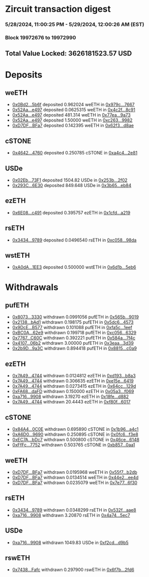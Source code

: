 # Zircuit transaction digest
### 5/28/2024, 11:00:25 PM - 5/29/2024, 12:00:26 AM (EST)
### Block 19972676 to 19972990

## Total Value Locked: 3626181523.57 USD

# Deposits
## weETH
- [0x0Bd2...5b6f](https://etherscan.io/address/0x0Bd23f89DCe8faa154bc510517A8Fab364655b6f) deposited 0.962024 weETH in [0x979c...7667](https://etherscan.io/tx/0x0Bd23f89DCe8faa154bc510517A8Fab364655b6f)
- [0x52Aa...e497](https://etherscan.io/address/0x52Aa899454998Be5b000Ad077a46Bbe360F4e497) deposited 0.0625315 weETH in [0x4c2f...8c91](https://etherscan.io/tx/0x52Aa899454998Be5b000Ad077a46Bbe360F4e497)
- [0x52Aa...e497](https://etherscan.io/address/0x52Aa899454998Be5b000Ad077a46Bbe360F4e497) deposited 481.314 weETH in [0x77ea...9a73](https://etherscan.io/tx/0x52Aa899454998Be5b000Ad077a46Bbe360F4e497)
- [0x52Aa...e497](https://etherscan.io/address/0x52Aa899454998Be5b000Ad077a46Bbe360F4e497) deposited 1.50000 weETH in [0xc263...9982](https://etherscan.io/tx/0x52Aa899454998Be5b000Ad077a46Bbe360F4e497)
- [0xD7DF...BFa7](https://etherscan.io/address/0xD7DF7E085214743530afF339aFC420c7c720BFa7) deposited 0.142395 weETH in [0x62f3...d8ae](https://etherscan.io/tx/0xD7DF7E085214743530afF339aFC420c7c720BFa7)
## cSTONE
- [0x4642...4760](https://etherscan.io/address/0x464280F0b1E60F343A9054850cDbD78232E54760) deposited 0.250785 cSTONE in [0xa4c4...2e81](https://etherscan.io/tx/0x464280F0b1E60F343A9054850cDbD78232E54760)
## USDe
- [0x02Eb...73F1](https://etherscan.io/address/0x02Eb1d753BeA18fD83562467a321dcD88D9773F1) deposited 1504.82 USDe in [0x253b...2f02](https://etherscan.io/tx/0x02Eb1d753BeA18fD83562467a321dcD88D9773F1)
- [0x293C...6E30](https://etherscan.io/address/0x293C6937D8D82e05B01335F7B33FBA0c8e256E30) deposited 849.648 USDe in [0x3b65...eb84](https://etherscan.io/tx/0x293C6937D8D82e05B01335F7B33FBA0c8e256E30)
## ezETH
- [0x6E08...c491](https://etherscan.io/address/0x6E08df1885F4AA156D0d03B498E421Df0821c491) deposited 0.395757 ezETH in [0x1cfd...a219](https://etherscan.io/tx/0x6E08df1885F4AA156D0d03B498E421Df0821c491)
## rsETH
- [0x3434...9789](https://etherscan.io/address/0x34349c5569e7B846c3558961552D2202760A9789) deposited 0.0496540 rsETH in [0xc058...98da](https://etherscan.io/tx/0x34349c5569e7B846c3558961552D2202760A9789)
## wstETH
- [0xA0dA...1EE3](https://etherscan.io/address/0xA0dA98E60aC62bb841382786232d8dB950101EE3) deposited 0.500000 wstETH in [0x6d1b...5eb6](https://etherscan.io/tx/0xA0dA98E60aC62bb841382786232d8dB950101EE3)
# Withdrawals
## pufETH
- [0x8073...3330](https://etherscan.io/address/0x8073F9716941adF940B63Fa8255492d1e4533330) withdrawn 0.0991056 pufETH in [0x565b...9019](https://etherscan.io/tx/0x8073F9716941adF940B63Fa8255492d1e4533330)
- [0x2138...bAd1](https://etherscan.io/address/0x2138964c6F90dbD44C0EC00c49C5Ebf3Cce2bAd1) withdrawn 0.198175 pufETH in [0x5dc6...4573](https://etherscan.io/tx/0x2138964c6F90dbD44C0EC00c49C5Ebf3Cce2bAd1)
- [0x9DcE...B577](https://etherscan.io/address/0x9DcE6d7ebf3D69304ba606a00Ac22C187CD3B577) withdrawn 0.101088 pufETH in [0xfa5c...1eef](https://etherscan.io/tx/0x9DcE6d7ebf3D69304ba606a00Ac22C187CD3B577)
- [0xBC0A...62e9](https://etherscan.io/address/0xBC0A924f99EDA69A2742700561090217dFb762e9) withdrawn 0.199718 pufETH in [0xc056...6329](https://etherscan.io/tx/0xBC0A924f99EDA69A2742700561090217dFb762e9)
- [0x7767...C60C](https://etherscan.io/address/0x7767E3720Fde3166E857dF331D518103C592C60C) withdrawn 0.392221 pufETH in [0x584a...7f4c](https://etherscan.io/tx/0x7767E3720Fde3166E857dF331D518103C592C60C)
- [0x4107...06b2](https://etherscan.io/address/0x4107A0A4a50AC2c4cc8C5a3954Bc01ff134506b2) withdrawn 3.00000 pufETH in [0x3eaa...3d39](https://etherscan.io/tx/0x4107A0A4a50AC2c4cc8C5a3954Bc01ff134506b2)
- [0x2b9D...9a3C](https://etherscan.io/address/0x2b9D68A5517F74538E468750b91934dd2C3a9a3C) withdrawn 0.894418 pufETH in [0x8815...c0a9](https://etherscan.io/tx/0x2b9D68A5517F74538E468750b91934dd2C3a9a3C)
## ezETH
- [0x7A49...4744](https://etherscan.io/address/0x7A493Be5c2ce014cD049Bf178a1ac0Db1B434744) withdrawn 0.0124812 ezETH in [0xd193...b8a3](https://etherscan.io/tx/0x7A493Be5c2ce014cD049Bf178a1ac0Db1B434744)
- [0x7A49...4744](https://etherscan.io/address/0x7A493Be5c2ce014cD049Bf178a1ac0Db1B434744) withdrawn 0.306635 ezETH in [0xe15e...6419](https://etherscan.io/tx/0x7A493Be5c2ce014cD049Bf178a1ac0Db1B434744)
- [0x7A49...4744](https://etherscan.io/address/0x7A493Be5c2ce014cD049Bf178a1ac0Db1B434744) withdrawn 0.0273415 ezETH in [0x64cc...129d](https://etherscan.io/tx/0x7A493Be5c2ce014cD049Bf178a1ac0Db1B434744)
- [0xFA68...daFD](https://etherscan.io/address/0xFA68e043C0775626f79bA4Efb3aCaB5fBE01daFD) withdrawn 0.150000 ezETH in [0x05a3...f069](https://etherscan.io/tx/0xFA68e043C0775626f79bA4Efb3aCaB5fBE01daFD)
- [0xa716...9908](https://etherscan.io/address/0xa716c2ef62B60cF82B8119947030ea7E26A39908) withdrawn 3.19270 ezETH in [0x18fe...d882](https://etherscan.io/tx/0xa716c2ef62B60cF82B8119947030ea7E26A39908)
- [0x7A49...4744](https://etherscan.io/address/0x7A493Be5c2ce014cD049Bf178a1ac0Db1B434744) withdrawn 20.4443 ezETH in [0xf80f...6017](https://etherscan.io/tx/0x7A493Be5c2ce014cD049Bf178a1ac0Db1B434744)
## cSTONE
- [0x84A4...0C0E](https://etherscan.io/address/0x84A442590f096ccA4207cF39e04F445d9cc80C0E) withdrawn 0.695890 cSTONE in [0x1b96...a4c1](https://etherscan.io/tx/0x84A442590f096ccA4207cF39e04F445d9cc80C0E)
- [0xA6D0...9690](https://etherscan.io/address/0xA6D0875c5fF44cE022Ce1479499fC42759aC9690) withdrawn 0.250895 cSTONE in [0x0fc6...f3e8](https://etherscan.io/tx/0xA6D0875c5fF44cE022Ce1479499fC42759aC9690)
- [0xEC7A...bDc7](https://etherscan.io/address/0xEC7A721ED6c00903cb61AC8DB03515782160bDc7) withdrawn 0.500800 cSTONE in [0x46ce...6148](https://etherscan.io/tx/0xEC7A721ED6c00903cb61AC8DB03515782160bDc7)
- [0xFfFc...7752](https://etherscan.io/address/0xFfFcBAfd962fEb657b5Fd1F54bc2F58C18977752) withdrawn 0.503765 cSTONE in [0xb857...0aa1](https://etherscan.io/tx/0xFfFcBAfd962fEb657b5Fd1F54bc2F58C18977752)
## weETH
- [0xD7DF...BFa7](https://etherscan.io/address/0xD7DF7E085214743530afF339aFC420c7c720BFa7) withdrawn 0.0195968 weETH in [0x55f7...b2db](https://etherscan.io/tx/0xD7DF7E085214743530afF339aFC420c7c720BFa7)
- [0xD7DF...BFa7](https://etherscan.io/address/0xD7DF7E085214743530afF339aFC420c7c720BFa7) withdrawn 0.0134514 weETH in [0x44e2...ee4d](https://etherscan.io/tx/0xD7DF7E085214743530afF339aFC420c7c720BFa7)
- [0xD7DF...BFa7](https://etherscan.io/address/0xD7DF7E085214743530afF339aFC420c7c720BFa7) withdrawn 0.0235079 weETH in [0x7e77...6f30](https://etherscan.io/tx/0xD7DF7E085214743530afF339aFC420c7c720BFa7)
## rsETH
- [0x3434...9789](https://etherscan.io/address/0x34349c5569e7B846c3558961552D2202760A9789) withdrawn 0.0348299 rsETH in [0x532f...aae8](https://etherscan.io/tx/0x34349c5569e7B846c3558961552D2202760A9789)
- [0xa716...9908](https://etherscan.io/address/0xa716c2ef62B60cF82B8119947030ea7E26A39908) withdrawn 3.20870 rsETH in [0x4a74...5ec7](https://etherscan.io/tx/0xa716c2ef62B60cF82B8119947030ea7E26A39908)
## USDe
- [0xa716...9908](https://etherscan.io/address/0xa716c2ef62B60cF82B8119947030ea7E26A39908) withdrawn 1049.83 USDe in [0xf2cd...d9b5](https://etherscan.io/tx/0xa716c2ef62B60cF82B8119947030ea7E26A39908)
## rswETH
- [0x7438...Fafc](https://etherscan.io/address/0x7438e18B5Fe1257A2d88B359c7035320db72Fafc) withdrawn 0.297900 rswETH in [0x6f7b...2fd6](https://etherscan.io/tx/0x7438e18B5Fe1257A2d88B359c7035320db72Fafc)
